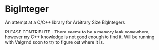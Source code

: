 # BigInteger
An attempt at a C/C++ library for Arbitrary Size BigIntegers

PLEASE CONTRIBUTE - There seems to be a memory leak somewhere, however my C++ knowledge is not good enough to find it.
Will be running with Valgrind soon to try to figure out where it is.
